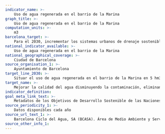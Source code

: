 ```yaml
---
indicator_name: >-
    Uso de agua regenerada en el barrio de la Marina 
graph_title: >-
    Uso de agua regenerada en el barrio de la Marina 
computation_units: >-
    m3
barcelona_target: >-
    Para el 2030, incrementar los sistemas urbanos de drenaje sostenible y el aprovechamiento de las aguas freáticas
national_indicator_available: >-
    Uso de agua regenerada en el barrio de la Marina 
national_geographical_coverage: >-
    Ciudad de Barcelona
source_organisation_1: >-
    Ayuntamiento de Barcelona
target_line_2030: >-
    Situar el uso de agua regenerada en el barrio de la Marina en 5 hm3
target_name: >-
    Mejorar la calidad del agua disminuyendo la contaminación, eliminando los vertidos y minimizando la descarga de materiales y productos químicos peligrosos, así como reduciendo a la mitad el porcentaje de aguas residuales sin tratar y aumentando considerablemente a escala mundial el reciclaje y la reutilización en condiciones de seguridad
indicator_definition:
goal_meta_link_text: >-
    Metadatos de los Objetivos de Desarrollo Sostenible de las Naciones Unidas (pdf 894kB)
source_periodicity_1: >-
    Datos disponibles cada año
source_url_text_1: >-
    Barcelona Ciclo del Agua, SA (BCASA). Área de Medio Ambiente y Servicios Urbanos 
source_other_info_1:
---
```

